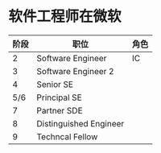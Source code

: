 # 软件工程师在微软



|阶段|职位|角色|
|---|---|---|
|2|Software Engineer|IC|
|3|Software Engineer 2|
|4|Senior SE|
|5/6|Principal SE|
|7|Partner SDE|
|8|Distinguished Engineer|
|9|Techncal Fellow|

